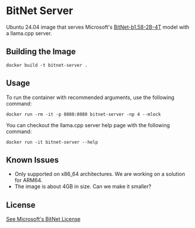 # BitNet Server

Ubuntu 24.04 image that serves Microsoft's [BitNet-b1.58-2B-4T](https://github.com/microsoft/BitNet) model with a llama.cpp server.

## Building the Image

```
docker build -t bitnet-server .
```

## Usage

To run the container with recommended arguments, use the following command:

```
docker run -rm -it -p 8080:8080 bitnet-server -np 4 --mlock
```


You can checkout the llama.cpp server help page with the following command:

```
docker run -it bitnet-server --help
```

## Known Issues

- Only supported on x86_64 architectures. We are working on a solution for ARM64.
- The image is about 4GB in size. Can we make it smaller?

## License

[See Microsoft's BitNet License](https://github.com/microsoft/BitNet/blob/main/LICENSE)
